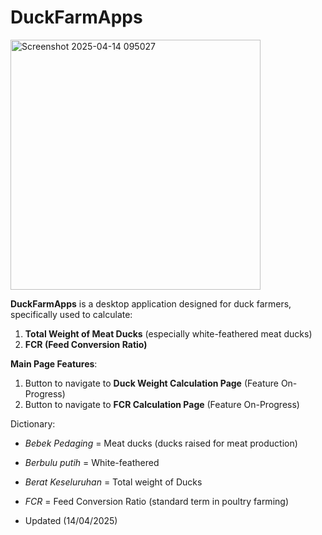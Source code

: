 # DuckFarmApps
<img width="400" alt="Screenshot 2025-04-14 095027" src="https://github.com/user-attachments/assets/27fad2a7-6676-4d04-8aad-a8a4c6796b12" />


**DuckFarmApps** is a desktop application designed for duck farmers, specifically used to calculate:  
1. **Total Weight of Meat Ducks** (especially white-feathered meat ducks)  
2. **FCR (Feed Conversion Ratio)**  

**Main Page Features**:  
1. Button to navigate to **Duck Weight Calculation Page** (Feature On-Progress)
2. Button to navigate to **FCR Calculation Page** (Feature On-Progress)

Dictionary:  
- *Bebek Pedaging* = Meat ducks (ducks raised for meat production)  
- *Berbulu putih* = White-feathered  
- *Berat Keseluruhan* = Total weight of Ducks
- *FCR* = Feed Conversion Ratio (standard term in poultry farming)

- Updated (14/04/2025)  
